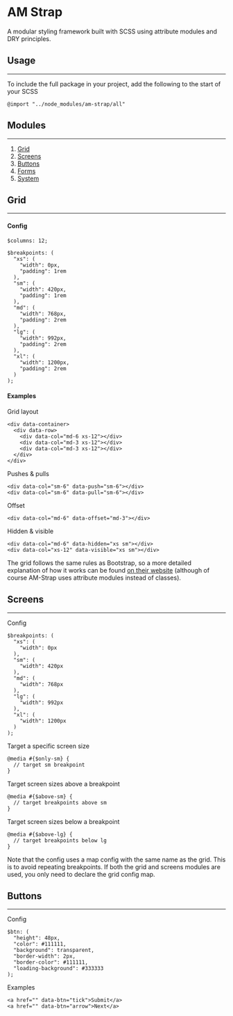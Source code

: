 # AM Strap
A modular styling framework built with SCSS using attribute modules and DRY principles.

## Usage
---

To include the full package in your project, add the following to the start of your SCSS

`@import "../node_modules/am-strap/all"`

## Modules
---

1. [Grid](#grid)
2. [Screens](#screens)
3. [Buttons](#buttons)
4. [Forms](#forms)
5. [System](#system)

## Grid
---

#### Config

    $columns: 12;

    $breakpoints: (
      "xs": (
        "width": 0px,
        "padding": 1rem 
      ),
      "sm": (
        "width": 420px,
        "padding": 1rem
      ),
      "md": (
        "width": 768px,
        "padding": 2rem
      ),
      "lg": (
        "width": 992px,
        "padding": 2rem
      ),
      "xl": (
        "width": 1200px,
        "padding": 2rem
      )
    );

#### Examples

Grid layout

    <div data-container>
      <div data-row>
        <div data-col="md-6 xs-12"></div>
        <div data-col="md-3 xs-12"></div>
        <div data-col="md-3 xs-12"></div>
      </div>
    </div>

Pushes & pulls

    <div data-col="sm-6" data-push="sm-6"></div>
    <div data-col="sm-6" data-pull="sm-6"></div>

Offset

    <div data-col="md-6" data-offset="md-3"></div>

Hidden & visible

    <div data-col="md-6" data-hidden="xs sm"></div>
    <div data-col="xs-12" data-visible="xs sm"></div>
 
The grid follows the same rules as Bootstrap, so a more detailed explanation of how it works can be found [on their website](https://getbootstrap.com/examples/grid/) (although of course AM-Strap uses attribute modules instead of classes).

## Screens
---

Config

    $breakpoints: (
      "xs": (
        "width": 0px
      ),
      "sm": (
        "width": 420px
      ),
      "md": (
        "width": 768px
      ),
      "lg": (
        "width": 992px
      ),
      "xl": (
        "width": 1200px
      )
    );

Target a specific screen size

    @media #{$only-sm} {
      // target sm breakpoint
    }
    
Target screen sizes above a breakpoint

    @media #{$above-sm} {
      // target breakpoints above sm
    }
    
Target screen sizes below a breakpoint   
    
    @media #{$above-lg} {
      // target breakpoints below lg
    }
    
Note that the config uses a map config with the same name as the grid. This is to avoid repeating breakpoints. If both the grid and screens modules are used, you only need to declare the grid config map.

## Buttons
---

Config

    $btn: (
      "height": 48px,
      "color": #111111,
      "background": transparent,
      "border-width": 2px,
      "border-color": #111111,
      "loading-background": #333333
    );

Examples

    <a href="" data-btn="tick">Submit</a>
    <a href="" data-btn="arrow">Next</a>
